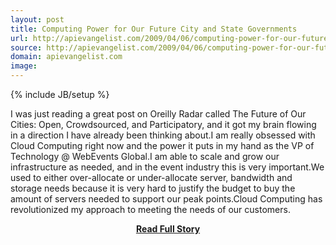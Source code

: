 ```yaml
---
layout: post
title: Computing Power for Our Future City and State Governments
url: http://apievangelist.com/2009/04/06/computing-power-for-our-future-city-and-state-governments/
source: http://apievangelist.com/2009/04/06/computing-power-for-our-future-city-and-state-governments/
domain: apievangelist.com
image: 
---
```

{% include JB/setup %}<p>I was just reading a great post on Oreilly Radar called The Future of Our Cities: Open, Crowdsourced, and Participatory, and it got my brain flowing in a direction I have already been thinking about.I am really obsessed with Cloud Computing right now and the power it puts in my hand as the VP of Technology @ WebEvents Global.I am able to scale and grow our infrastructure as needed, and in the event industry this is very important.We used to either over-allocate or under-allocate server, bandwidth and storage needs because it is very hard to justify the budget to buy the amount of servers needed to support our peak points.Cloud Computing has revolutionized my approach to meeting the needs of our customers.</p>
<center><p><a href="http://apievangelist.com/2009/04/06/computing-power-for-our-future-city-and-state-governments/" style='padding:25px; font-sze:18px; font-weight: bold;'>Read Full Story</a></p></center>
